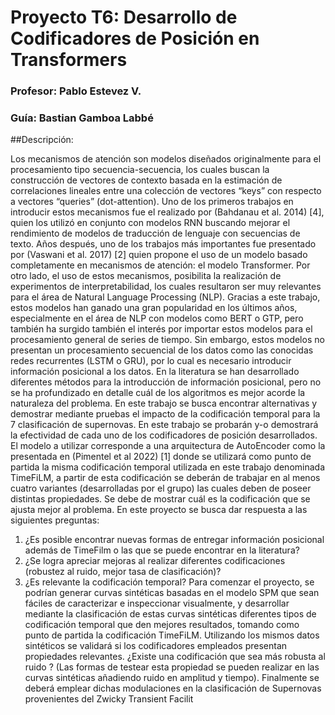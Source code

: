 # Proyecto T6: Desarrollo de Codificadores de Posición en Transformers

### Profesor: Pablo Estevez V.
### Guía: Bastian Gamboa Labbé

##Descripción:

Los mecanismos de atención son modelos diseñados originalmente para el procesamiento tipo
secuencia-secuencia, los cuales buscan la construcción de vectores de contexto basada en la
estimación de correlaciones lineales entre una colección de vectores “keys” con respecto a
vectores “queries” (dot-attention). Uno de los primeros trabajos en introducir estos mecanismos
fue el realizado por (Bahdanau et al. 2014) [4], quien los utilizó en conjunto con modelos RNN
buscando mejorar el rendimiento de modelos de traducción de lenguaje con secuencias de
texto. Años después, uno de los trabajos más importantes fue presentado por (Vaswani et al.
2017) [2] quien propone el uso de un modelo basado completamente en mecanismos de
atención: el modelo Transformer. Por otro lado, el uso de estos mecanismos, posibilita la
realización de experimentos de interpretabilidad, los cuales resultaron ser muy relevantes para
el área de Natural Language Processing (NLP). Gracias a este trabajo, estos modelos han
ganado una gran popularidad en los últimos años, especialmente en el área de NLP con
modelos como BERT o GTP, pero también ha surgido también el interés por importar estos
modelos para el procesamiento general de series de tiempo.
Sin embargo, estos modelos no presentan un procesamiento secuencial de los datos como las
conocidas redes recurrentes (LSTM o GRU), por lo cual es necesario introducir información
posicional a los datos. En la literatura se han desarrollado diferentes métodos para la
introducción de información posicional, pero no se ha profundizado en detalle cuál de los
algoritmos es mejor acorde la naturaleza del problema. En este trabajo se busca encontrar
alternativas y demostrar mediante pruebas el impacto de la codificación temporal para la
7
clasificación de supernovas. En este trabajo se probarán y-o demostrará la efectividad de cada
uno de los codificadores de posición desarrollados.
El modelo a utilizar corresponde a una arquitectura de AutoEncoder como la presentada en
(Pimentel et al 2022) [1] donde se utilizará como punto de partida la misma codificación
temporal utilizada en este trabajo denominada TimeFiLM, a partir de esta codificación se
deberán de trabajar en al menos cuatro variantes (desarrolladas por el grupo) las cuales deben
de poseer distintas propiedades. Se debe de mostrar cuál es la codificación que se ajusta mejor
al problema. En este proyecto se busca dar respuesta a las siguientes preguntas:
1) ¿Es posible encontrar nuevas formas de entregar información posicional además de
TimeFilm o las que se puede encontrar en la literatura?
2) ¿Se logra apreciar mejoras al realizar diferentes codificaciones (robustez al ruido, mejor
tasa de clasificación)?
3) ¿Es relevante la codificación temporal?
Para comenzar el proyecto, se podrían generar curvas sintéticas basadas en el modelo SPM
que sean fáciles de caracterizar e inspeccionar visualmente, y desarrollar mediante la
clasificación de estas curvas sintéticas diferentes tipos de codificación temporal que den
mejores resultados, tomando como punto de partida la codificación TimeFiLM. Utilizando los
mismos datos sintéticos se validará si los codificadores empleados presentan propiedades
relevantes. ¿Existe una codificación que sea más robusta al ruido ? (Las formas de testear esta
propiedad se pueden realizar en las curvas sintéticas añadiendo ruido en amplitud y tiempo).
Finalmente se deberá emplear dichas modulaciones en la clasificación de Supernovas
provenientes del Zwicky Transient Facilit
